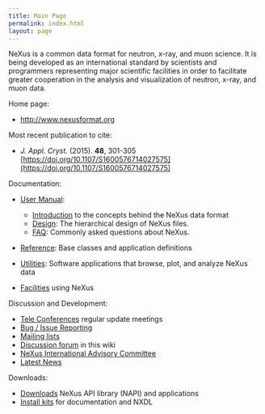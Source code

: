 ```yaml
---
title: Main Page
permalink: index.html
layout: page
---
```


NeXus is a common data format for neutron, x-ray, and muon science. It
is being developed as an international standard by scientists and
programmers representing major scientific facilities in order to
facilitate greater cooperation in the analysis and visualization of
neutron, x-ray, and muon data.

Home page:  
* [<http://www.nexusformat.org>](http://www.nexusformat.org)

Most recent publication to cite:
* *J. Appl. Cryst.* (2015). **48**, 301-305 [https://doi.org/10.1107/S1600576714027575](https://doi.org/10.1107/S1600576714027575)

Documentation:  
* [User Manual](http://download.nexusformat.org/doc/html/user_manual.html):
  * [Introduction](http://download.nexusformat.org/doc/html/introduction.html) to the concepts behind the NeXus data format
  * [Design](http://download.nexusformat.org/doc/html/design.html): The hierarchical design of NeXus files.  
  * [FAQ](http://download.nexusformat.org/doc/html/faq.html): Commonly asked questions about NeXus.

* [Reference](http://download.nexusformat.org/doc/html/classes/index.html): Base classes and application definitions
* [Utilities](http://download.nexusformat.org/doc/html/utilities.html): Software applications that browse, plot, and analyze NeXus data
* [Facilities](Facilities.html "wikilink") using NeXus

Discussion and Development:  
* [Tele Conferences](Teleconferences.html "wikilink") regular update meetings
* [Bug / Issue Reporting](IssueReporting.html "wikilink")
* [Mailing lists](http://download.nexusformat.org/doc/html/mailinglist.html)
* [Discussion forum](Discussions.html "wikilink") in this wiki
* [NeXus International Advisory Committee](NIAC.html "wikilink")
* [Latest News](Latest_News.html "wikilink")

Downloads:  
* [Downloads](Download.html "wikilink") NeXus API library (NAPI) and applications
* [Install kits](http://download.nexusformat.org/kits/definitions/) for documentation and NXDL

